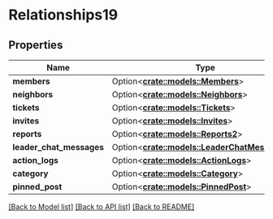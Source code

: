 # Relationships19

## Properties

Name | Type | Description | Notes
------------ | ------------- | ------------- | -------------
**members** | Option<[**crate::models::Members**](members.md)> |  | [optional]
**neighbors** | Option<[**crate::models::Neighbors**](neighbors.md)> |  | [optional]
**tickets** | Option<[**crate::models::Tickets**](tickets.md)> |  | [optional]
**invites** | Option<[**crate::models::Invites**](invites.md)> |  | [optional]
**reports** | Option<[**crate::models::Reports2**](reports2.md)> |  | [optional]
**leader_chat_messages** | Option<[**crate::models::LeaderChatMessages2**](leaderChatMessages2.md)> |  | [optional]
**action_logs** | Option<[**crate::models::ActionLogs**](actionLogs.md)> |  | [optional]
**category** | Option<[**crate::models::Category**](category.md)> |  | [optional]
**pinned_post** | Option<[**crate::models::PinnedPost**](pinnedPost.md)> |  | [optional]

[[Back to Model list]](../README.md#documentation-for-models) [[Back to API list]](../README.md#documentation-for-api-endpoints) [[Back to README]](../README.md)


